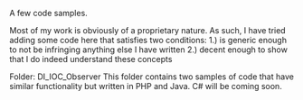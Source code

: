 A few code samples.

Most of my work is obviously of a proprietary nature.  As such, I have tried adding some code here that satisfies two conditions:
1.) is generic enough to not be infringing anything else I have written 
2.) decent enough to show that I do indeed understand these concepts

Folder: DI_IOC_Observer
This folder contains two samples of code that have similar functionality but written in PHP and Java.  C# will be coming soon.
